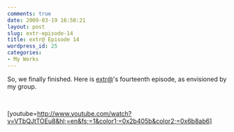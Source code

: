 ```yaml
---
comments: true
date: 2009-03-19 16:58:21
layout: post
slug: extr-episode-14
title: extr@ Episode 14
wordpress_id: 25
categories:
- My Works
---
```


So, we finally finished. Here is [extr@](http://en.wikipedia.org/wiki/Extr@)'s fourteenth episode, as envisioned by my group.




 




[youtube=http://www.youtube.com/watch?v=VTbQJtTOEu8&hl;=en&fs;=1&color1;=0x2b405b&color2;=0x6b8ab6]
